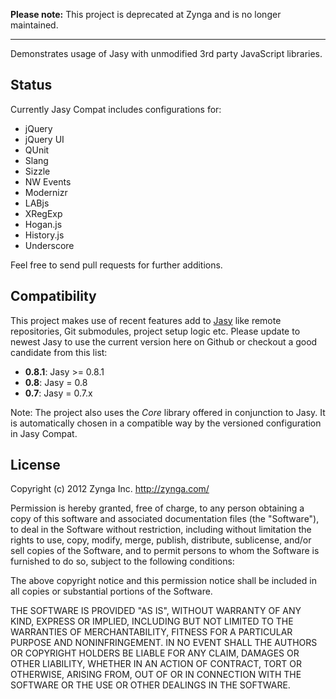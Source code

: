 **Please note:** This project is deprecated at Zynga and is no longer maintained.

---

Demonstrates usage of Jasy with unmodified 3rd party JavaScript libraries.

## Status

Currently Jasy Compat includes configurations for:

* jQuery
* jQuery UI
* QUnit
* Slang
* Sizzle
* NW Events
* Modernizr
* LABjs
* XRegExp
* Hogan.js
* History.js
* Underscore

Feel free to send pull requests for further additions.

## Compatibility

This project makes use of recent features add to [Jasy](http://github.com/zynga/jasy) like remote repositories, Git submodules, project setup logic etc. Please update to newest Jasy to use the current version here on Github or checkout a good candidate from this list:

* **0.8.1**: Jasy >= 0.8.1
* **0.8**: Jasy = 0.8
* **0.7**: Jasy = 0.7.x

Note: The project also uses the *Core* library offered in conjunction to Jasy. It is automatically chosen in a compatible way by the versioned configuration in Jasy Compat.

## License

Copyright (c) 2012 Zynga Inc. http://zynga.com/

Permission is hereby granted, free of charge, to any person obtaining
a copy of this software and associated documentation files (the
"Software"), to deal in the Software without restriction, including
without limitation the rights to use, copy, modify, merge, publish,
distribute, sublicense, and/or sell copies of the Software, and to
permit persons to whom the Software is furnished to do so, subject to
the following conditions:

The above copyright notice and this permission notice shall be
included in all copies or substantial portions of the Software.

THE SOFTWARE IS PROVIDED "AS IS", WITHOUT WARRANTY OF ANY KIND,
EXPRESS OR IMPLIED, INCLUDING BUT NOT LIMITED TO THE WARRANTIES OF
MERCHANTABILITY, FITNESS FOR A PARTICULAR PURPOSE AND
NONINFRINGEMENT. IN NO EVENT SHALL THE AUTHORS OR COPYRIGHT HOLDERS BE
LIABLE FOR ANY CLAIM, DAMAGES OR OTHER LIABILITY, WHETHER IN AN ACTION
OF CONTRACT, TORT OR OTHERWISE, ARISING FROM, OUT OF OR IN CONNECTION
WITH THE SOFTWARE OR THE USE OR OTHER DEALINGS IN THE SOFTWARE.
